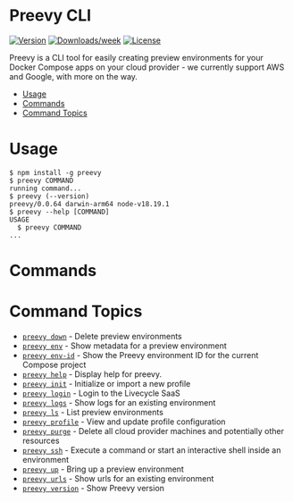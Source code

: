 Preevy CLI
=================

[![Version](https://img.shields.io/npm/v/preevy.svg)](https://npmjs.org/package/preevy)
[![Downloads/week](https://img.shields.io/npm/dw/preevy.svg)](https://npmjs.org/package/preevy)
[![License](https://img.shields.io/npm/l/preevy.svg)](https://github.com/livecycle/preevy/blob/main/LICENSE)

Preevy is a CLI tool for easily creating preview environments for your Docker Compose apps on your cloud provider - we currently support AWS and Google, with more on the way.


<!-- toc -->
* [Usage](#usage)
* [Commands](#commands)
* [Command Topics](#command-topics)
<!-- tocstop -->
# Usage
<!-- usage -->
```sh-session
$ npm install -g preevy
$ preevy COMMAND
running command...
$ preevy (--version)
preevy/0.0.64 darwin-arm64 node-v18.19.1
$ preevy --help [COMMAND]
USAGE
  $ preevy COMMAND
...
```
<!-- usagestop -->
# Commands
<!-- commands -->
# Command Topics

* [`preevy down`](docs/down.md) - Delete preview environments
* [`preevy env`](docs/env.md) - Show metadata for a preview environment
* [`preevy env-id`](docs/env-id.md) - Show the Preevy environment ID for the current Compose project
* [`preevy help`](docs/help.md) - Display help for preevy.
* [`preevy init`](docs/init.md) - Initialize or import a new profile
* [`preevy login`](docs/login.md) - Login to the Livecycle SaaS
* [`preevy logs`](docs/logs.md) - Show logs for an existing environment
* [`preevy ls`](docs/ls.md) - List preview environments
* [`preevy profile`](docs/profile.md) - View and update profile configuration
* [`preevy purge`](docs/purge.md) - Delete all cloud provider machines and potentially other resources
* [`preevy ssh`](docs/ssh.md) - Execute a command or start an interactive shell inside an environment
* [`preevy up`](docs/up.md) - Bring up a preview environment
* [`preevy urls`](docs/urls.md) - Show urls for an existing environment
* [`preevy version`](docs/version.md) - Show Preevy version

<!-- commandsstop -->
